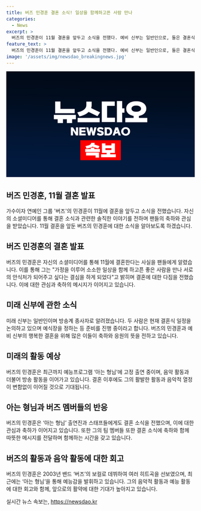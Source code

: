 ```yaml
---
title: 버즈 민경훈 결혼 소식! 일상을 함께하고픈 사람 만나
categories:
  - News
excerpt: >
  버즈의 민경훈이 11월 결혼을 앞두고 소식을 전했다. 예비 신부는 일반인으로, 둘은 결혼식 일정과 예식장을 논의 중이라고 한다. 민경훈은 밴드로 데뷔해 히트곡을 낸 데 이어 예능프로그램에서도 활약 중이다. 결혼을 통해 함께 소소한 일상을 만들고 서로를 안식처로 삼겠다는 다짐을 밝히며 팬들에게 기쁜 소식을 전했다.
feature_text: >
  버즈의 민경훈이 11월 결혼을 앞두고 소식을 전했다. 예비 신부는 일반인으로, 둘은 결혼식 일정과 예식장을 논의 중이라고 한다. 민경훈은 밴드로 데뷔해 히트곡을 낸 데 이어 예능프로그램에서도 활약 중이다. 결혼을 통해 함께 소소한 일상을 만들고 서로를 안식처로 삼겠다는 다짐을 밝히며 팬들에게 기쁜 소식을 전했다.
image: '/assets/img/newsdao_breakingnews.jpg'
---
```


<p><img src="/assets/img/newsdao_breakingnews.jpg" alt="flaretime 속보" /></p>

<h2 data-ke-size="size26">버즈 민경훈, 11월 결혼 발표</h2>

<p data-ke-size="size16">가수이자 연예인 그룹 '버즈'의 민경훈이 11월에 결혼을 앞두고 소식을 전했습니다. 자신의 소셜미디어를 통해 결혼 소식과 관련한 솔직한 이야기를 전하며 팬들의 축하와 관심을 받았습니다. 11월 결혼을 앞둔 버즈의 민경훈에 대한 소식을 알아보도록 하겠습니다.</p>

<h2 data-ke-size="size24">버즈 민경훈의 결혼 발표</h2>

<p data-ke-size="size16">버즈의 민경훈은 자신의 소셜미디어를 통해 11월에 결혼한다는 사실을 팬들에게 알렸습니다. 이를 통해 그는 "가정을 이루어 소소한 일상을 함께 하고픈 좋은 사람을 만나 서로의 안식처가 되어주고 싶다는 결심을 하게 되었다"고 밝히며 결혼에 대한 다짐을 전했습니다. 이에 대한 관심과 축하의 메시지가 이어지고 있습니다.</p>

<h2 data-ke-size="size24">미래 신부에 관한 소식</h2>

<p data-ke-size="size16">미래 신부는 일반인이며 방송계 종사자로 알려졌습니다. 두 사람은 현재 결혼식 일정을 논의하고 있으며 예식장을 정하는 등 준비를 진행 중이라고 합니다. 버즈의 민경훈과 예비 신부의 행복한 결혼을 위해 많은 이들이 축하와 응원의 뜻을 전하고 있습니다.</p>

<h2 data-ke-size="size24">미래의 활동 예상</h2>

<p data-ke-size="size16">버즈의 민경훈은 최근까지 예능프로그램 ‘아는 형님’에 고정 출연 중이며, 음악 활동과 더불어 방송 활동을 이어가고 있습니다. 결혼 이후에도 그의 활발한 활동과 음악적 열정이 변함없이 이어질 것으로 기대됩니다.</p>

<h2 data-ke-size="size24">아는 형님과 버즈 멤버들의 반응</h2>

<p data-ke-size="size16">버즈의 민경훈은 ‘아는 형님’ 출연진과 스태프들에게도 결혼 소식을 전했으며, 이에 대한 관심과 축하가 이어지고 있습니다. 또한 그의 팀 멤버들 또한 결혼 소식에 축하와 함께 따뜻한 메시지를 전달하며 함께하는 시간을 갖고 있습니다.</p>

<h2 data-ke-size="size24">버즈의 활동과 음악 활동에 대한 회고</h2>

<p data-ke-size="size16">버즈의 민경훈은 2003년 밴드 ‘버즈’의 보컬로 데뷔하여 여러 히트곡을 선보였으며, 최근에는 ‘아는 형님’을 통해 예능감을 발휘하고 있습니다. 그의 음악적 활동과 예능 활동에 대한 회고와 함께, 앞으로의 활약에 대한 기대가 높아지고 있습니다.</p>
실시간 뉴스 속보는, <a href="https://newsdao.kr" rel="dofollow">https://newsdao.kr</a>



